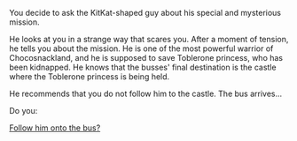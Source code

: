 You decide to ask the KitKat-shaped guy about his special and mysterious mission.

He looks at you in a strange way that scares you. After a moment of tension, he tells you
about the mission. He is one of the most powerful warrior of Chocosnackland,
and he is supposed to save Toblerone princess, who has been kidnapped. He knows that the busses' final destination is the castle where the Toblerone princess is being held.

He recommends that you do not follow him to the castle. The bus arrives...

Do you:

[Follow him onto the bus?](https://github.com/udacity/create-your-own-adventure/tree/master/english/explore-outside/journey-to-flaming-tower/jellybus/ask-person-about-destination/ask-person-about-mission/getonbus/getonbus.md)